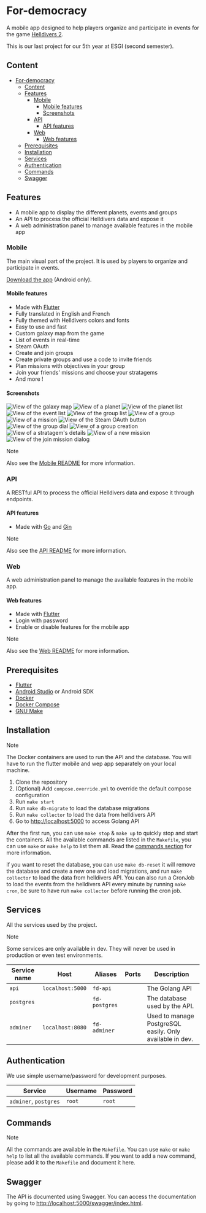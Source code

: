 # For-democracy

A mobile app designed to help players organize and participate in events for the game [Helldivers 2](https://store.steampowered.com/app/553850/HELLDIVERS_2).

This is our last project for our 5th year at ESGI (second semester).

## Content

- [For-democracy](#for-democracy)
  - [Content](#content)
  - [Features](#features)
    - [Mobile](#mobile)
      - [Mobile features](#mobile-features)
      - [Screenshots](#screenshots)
    - [API](#api)
      - [API features](#api-features)
    - [Web](#web)
      - [Web features](#web-features)
  - [Prerequisites](#prerequisites)
  - [Installation](#installation)
  - [Services](#services)
  - [Authentication](#authentication)
  - [Commands](#commands)
  - [Swagger](#swagger)

## Features

- A mobile app to display the different planets, events and groups
- An API to process the official Helldivers data and expose it
- A web administration panel to manage available features in the mobile app

### Mobile

The main visual part of the project. It is used by players to organize and participate in events.

[Download the app](https://drive.google.com/file/d/1fnf5W44soaGUnL2ZC2K9dvkg5DYzdVFT/view?usp=sharing) (Android only).

#### Mobile features

- Made with [Flutter](https://flutter.dev)
- Fully translated in English and French
- Fully themed with Helldivers colors and fonts
- Easy to use and fast
- Custom galaxy map from the game
- List of events in real-time
- Steam OAuth
- Create and join groups
- Create private groups and use a code to invite friends
- Plan missions with objectives in your group
- Join your friends' missions and choose your stratagems
- And more !

#### Screenshots

![View of the galaxy map](documentation/images/app-map-view.jpg)
![View of a planet](documentation/images/app-planet-view.jpg)
![View of the planet list](documentation/images/app-planets-view.jpg)
![View of the event list](documentation/images/app-events-view.jpg)
![View of the group list](documentation/images/app-groups-view.jpg)
![View of a group](documentation/images/app-group-view.jpg)
![View of a mission](documentation/images/app-mission-view.jpg)
![View of the Steam OAuth button](documentation/images/app-steam-oauth-view.jpg)
![View of the group dial](documentation/images/app-groups-dial-view.jpg)
![View of a group creation](documentation/images/app-create-group-view.jpg)
![View of a stratagem's details](documentation/images/app-stratagem-view.jpg)
![View of a new mission](documentation/images/app-create-mission-view.jpg)
![View of the join mission dialog](documentation/images/app-join-mission-view.jpg)

> [!NOTE]
> Also see the [Mobile README](mobile/README.md) for more information.

### API

A RESTful API to process the official Helldivers data and expose it through endpoints.

#### API features

- Made with [Go](https://go.dev) and [Gin](https://github.com/gin-gonic/gin)

> [!NOTE]
> Also see the [API README](api/README.md) for more information.

### Web

A web administration panel to manage the available features in the mobile app.

#### Web features

- Made with [Flutter](https://flutter.dev)
- Login with password
- Enable or disable features for the mobile app

> [!NOTE]
> Also see the [Web README](web/README.md) for more information.

## Prerequisites

- [Flutter](https://flutter.dev/docs/get-started/install)
- [Android Studio](https://developer.android.com/studio) or Android SDK
- [Docker](https://www.docker.com/get-started)
- [Docker Compose](https://docs.docker.com/compose/install/)
- [GNU Make](https://www.gnu.org/software/make/)

## Installation

> [!NOTE]  
> The Docker containers are used to run the API and the database. You will have to run the flutter mobile and wep app separately on your local machine.

1. Clone the repository
2. (Optional) Add `compose.override.yml` to override the default compose configuration
3. Run `make start`
4. Run `make db-migrate` to load the database migrations
5. Run `make collector` to load the data from helldivers API
6. Go to [http://localhost:5000](http://localhost:5000) to access Golang API

After the first run, you can use `make stop` & `make up` to quickly stop and start the containers.
All the available commands are listed in the `Makefile`, you can use `make` or `make help` to list them all. Read the [commands section](#commands) for more information.

if you want to reset the database, you can use `make db-reset` it will remove the database and create a new one and load migrations, and run `make collector` to load the data from helldivers API.
You can also run a CronJob to load the events from the helldivers API every minute by running `make cron`, be sure to have run `make collector` before running the cron job.

## Services

All the services used by the project.

> [!NOTE]  
> Some services are only available in dev. They will never be used in production or even test environments.

| Service name | Host             | Aliases       | Ports | Description                                              |
| ------------ | ---------------- | ------------- | ----- | -------------------------------------------------------- |
| `api`        | `localhost:5000` | `fd-api`      |       | The Golang API                                           |
| `postgres`   |                  | `fd-postgres` |       | The database used by the API.                            |
| `adminer`    | `localhost:8080` | `fd-adminer`  |       | Used to manage PostgreSQL easily. Only available in dev. |

## Authentication

We use simple username/password for development purposes.

| Service               | Username | Password |
| --------------------- | -------- | -------- |
| `adminer`, `postgres` | `root`   | `root`   |

## Commands

> [!NOTE]  
> All the commands are available in the `Makefile`. You can use `make` or `make help` to list all the available commands.
> If you want to add a new command, please add it to the `Makefile` and document it here.

## Swagger

The API is documented using Swagger. You can access the documentation by going to [http://localhost:5000/swagger/index.html](http://localhost:5000/swagger/index.html).
